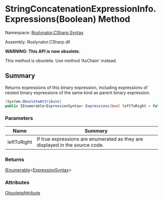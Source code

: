 # StringConcatenationExpressionInfo\.Expressions\(Boolean\) Method

Namespace: [Roslynator.CSharp.Syntax](../../README.md)

Assembly: Roslynator\.CSharp\.dll

**WARNING: This API is now obsolete\.**

This method is obsolete\. Use method 'AsChain' instead\.

## Summary

Returns expressions of this binary expression, including expressions of nested binary expressions of the same kind as parent binary expression\.

```csharp
[System.ObsoleteAttribute]
public IEnumerable<ExpressionSyntax> Expressions(bool leftToRight = false)
```

### Parameters

| Name | Summary |
| ---- | ------- |
| leftToRight | If true expressions are enumerated as they are displayed in the source code\. |

### Returns

[IEnumerable](https://docs.microsoft.com/en-us/dotnet/api/system.collections.generic.ienumerable-1)\<[ExpressionSyntax](https://docs.microsoft.com/en-us/dotnet/api/microsoft.codeanalysis.csharp.syntax.expressionsyntax)>

### Attributes

[ObsoleteAttribute](https://docs.microsoft.com/en-us/dotnet/api/system.obsoleteattribute)
